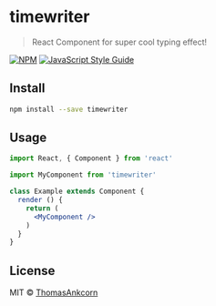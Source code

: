 # timewriter

> React Component for super cool typing effect!

[![NPM](https://img.shields.io/npm/v/timewriter.svg)](https://www.npmjs.com/package/timewriter) [![JavaScript Style Guide](https://img.shields.io/badge/code_style-standard-brightgreen.svg)](https://standardjs.com)

## Install

```bash
npm install --save timewriter
```

## Usage

```jsx
import React, { Component } from 'react'

import MyComponent from 'timewriter'

class Example extends Component {
  render () {
    return (
      <MyComponent />
    )
  }
}
```

## License

MIT © [ThomasAnkcorn](https://github.com/ThomasAnkcorn)
